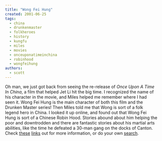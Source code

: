 ```yaml
---
title: "Wong Fei Hung"
created: 2001-06-25
tags: 
  - china
  - drunkenmaster
  - folkheroes
  - history
  - kungfu
  - miles
  - movies
  - onceuponatimeinchina
  - robinhood
  - wongfeihung
authors: 
  - scott
---
```


Oh man, we just got back from seeing the re-release of _Once Upon A Time In China_, a film that helped Jet Li hit the big time. I recognized the name of his character in the movie, and Miles helped me remember where I had seen it. Wong Fei Hung is the main character of both this film and the Drunken Master series! Then Miles told me that Wong is sort of a folk legend hero in China. I looked it up online, and found out that Wong Fei Hung is sort of a Chinese Robin Hood. Stories abound about him helping the poor and downtrodden and there are fantastic stories about his martial arts abilities, like the time he defeated a 30-man gang on the docks of Canton. Check [these](http://www.geocities.com/Tokyo/Ginza/5990/wong.html) [links](http://www.kungfucinema.com/a_wongfeihung.htm) out for more information, or do your own [search](http://www.google.com/search?hl=en&safe=off&q=Wong+Fei+Hung).
